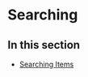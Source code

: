 
# Searching

## In this section


-  [Searching Items](f0c24b9d-160e-3218-6979-2071a3135bfc.md)
    
